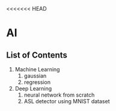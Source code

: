 <<<<<<< HEAD
# AI

## List of Contents

1. Machine Learning
    1. gaussian
    2. regression
2. Deep Learning
    1. neural network from scratch
    2. ASL detector using MNIST dataset

